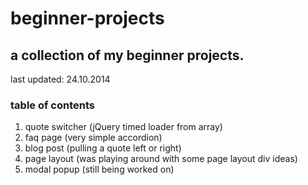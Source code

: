 # beginner-projects

## a collection of my beginner projects.
last updated: 24.10.2014

### table of contents
1. quote switcher (jQuery timed loader from array)
2. faq page (very simple accordion)
3. blog post (pulling a quote left or right)
4. page layout (was playing around with some page layout div ideas)
5. modal popup (still being worked on)
